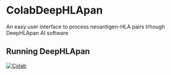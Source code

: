 # ColabDeepHLApan
An easy user interface to process neoantigen-HLA pairs trhough DeepHLApan AI software

## Running DeepHLApan
[![Colab](https://colab.research.google.com/assets/colab-badge.svg)](https://colab.research.google.com/github/elmerfer/ColabDeepHLApan/blob/main/DeepHLApan_Colab.ipynb)

